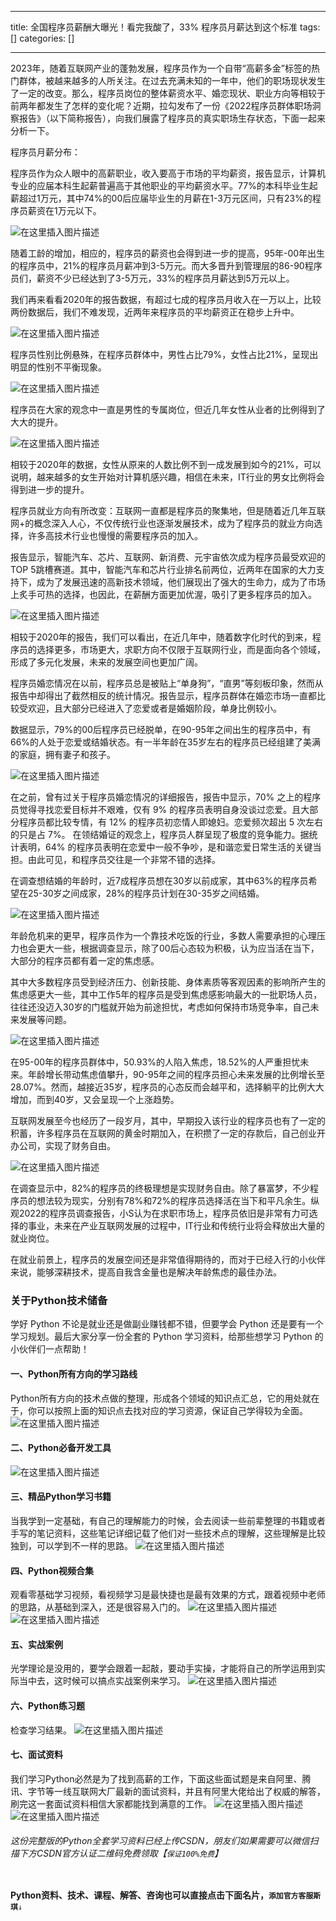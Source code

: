 
--- 
title:  全国程序员薪酬大曝光！看完我酸了，33% 程序员月薪达到这个标准 
tags: []
categories: [] 

---
2023年，随着互联网产业的蓬勃发展，程序员作为一个自带“高薪多金”标签的热门群体，被越来越多的人所关注。在过去充满未知的一年中，他们的职场现状发生了一定的改变。那么，程序员岗位的整体薪资水平、婚恋现状、职业方向等相较于前两年都发生了怎样的变化呢？近期，拉勾发布了一份《2022程序员群体职场洞察报告》（以下简称报告），向我们展露了程序员的真实职场生存状态，下面一起来分析一下。

程序员月薪分布：

程序员作为众人眼中的高薪职业，收入要高于市场的平均薪资，报告显示，计算机专业的应届本科生起薪普遍高于其他职业的平均薪资水平。77%的本科毕业生起薪超过1万元，其中74%的00后应届毕业生的月薪在1-3万元区间，只有23%的程序员薪资在1万元以下。

<img src="https://img-blog.csdnimg.cn/2f6fc89c89434441a74bdcfdade89e66.jpeg#pic_center" alt="在这里插入图片描述">

随着工龄的增加，相应的，程序员的薪资也会得到进一步的提高，95年-00年出生的程序员中，21%的程序员月薪冲到3-5万元。而大多晋升到管理层的86-90程序员们，薪资不少已经达到了3-5万元，33%的程序员月薪达到5万元以上。

我们再来看看2020年的报告数据，有超过七成的程序员月收入在一万以上，比较两份数据后，我们不难发现，近两年来程序员的平均薪资正在稳步上升中。

<img src="https://img-blog.csdnimg.cn/0f232f5771364c9fafa057ff46d3155b.png#pic_center" alt="在这里插入图片描述">

程序员性别比例悬殊，在程序员群体中，男性占比79%，女性占比21%，呈现出明显的性别不平衡现象。

<img src="https://img-blog.csdnimg.cn/56d895e84cfa41fc833259ce5b0b9869.jpeg#pic_center" alt="在这里插入图片描述">

程序员在大家的观念中一直是男性的专属岗位，但近几年女性从业者的比例得到了大大的提升。

<img src="https://img-blog.csdnimg.cn/bb499c4e78084856915ce32a96193aba.png#pic_center" alt="在这里插入图片描述">

相较于2020年的数据，女性从原来的人数比例不到一成发展到如今的21%，可以说明，越来越多的女生开始对计算机感兴趣，相信在未来，IT行业的男女比例将会得到进一步的提升。

程序员就业方向有所改变：互联网一直都是程序员的聚集地，但是随着近几年互联网+的概念深入人心，不仅传统行业也逐渐发展技术，成为了程序员的就业方向选择，许多高技术行业也慢慢的需要程序员的加入。

报告显示，智能汽车、芯片、互联网、新消费、元宇宙依次成为程序员最受欢迎的TOP 5跳槽赛道。其中，智能汽车和芯片行业排名前两位，近两年在国家的大力支持下，成为了发展迅速的高新技术领域，他们展现出了强大的生命力，成为了市场上炙手可热的选择，也因此，在薪酬方面更加优渥，吸引了更多程序员的加入。

<img src="https://img-blog.csdnimg.cn/0f238e2459914ad7b6137853231a4bef.png#pic_center" alt="在这里插入图片描述">

相较于2020年的报告，我们可以看出，在近几年中，随着数字化时代的到来，程序员的选择更多，市场更大，求职方向不仅限于互联网行业，而是面向各个领域，形成了多元化发展，未来的发展空间也更加广阔。

程序员婚恋情况在以前，程序员总是被贴上“单身狗”，“直男”等刻板印象，然而从报告中却得出了截然相反的统计情况。报告显示，程序员群体在婚恋市场一直都比较受欢迎，且大部分已经进入了恋爱或者是婚姻阶段，单身比例较小。

数据显示，79%的00后程序员已经脱单，在90-95年之间出生的程序员中，有66%的人处于恋爱或结婚状态。有一半年龄在35岁左右的程序员已经组建了美满的家庭，拥有妻子和孩子。

<img src="https://img-blog.csdnimg.cn/1efc5d5b6b8a49be97ccfa2996aeec11.jpeg#pic_center" alt="在这里插入图片描述">

在之前，曾有过关于程序员婚恋情况的详细报告，报告中显示，70% 之上的程序员觉得寻找恋爱目标并不艰难，仅有 9% 的程序员表明自身没谈过恋爱。且大部分程序员都比较专情，有 12% 的程序员初恋情人即媳妇。恋爱频次超出 5 次左右的只是占 7%。 在领结婚证的观念上，程序员人群呈现了极度的竞争能力。据统计表明，64% 的程序员表明在恋爱中一般不争吵，是和谐恋爱日常生活的关键当担。由此可见，和程序员交往是一个非常不错的选择。

在调查想结婚的年龄时，近7成程序员想在30岁以前成家，其中63%的程序员希望在25-30岁之间成家，28%的程序员计划在30-35岁之间结婚。

<img src="https://img-blog.csdnimg.cn/25cf20dc9b0e41b986d99c3d299ca188.jpeg#pic_center" alt="在这里插入图片描述">

年龄危机来的更早，程序员作为一个靠技术吃饭的行业，多数人需要承担的心理压力也会更大一些，根据调查显示，除了00后心态较为积极，认为应当活在当下，大部分的程序员都有着一定的焦虑感。

其中大多数程序员受到经济压力、创新技能、身体素质等客观因素的影响所产生的焦虑感更大一些，其中工作5年的程序员是受到焦虑感影响最大的一批职场人员，往往还没迈入30岁的门槛就开始为前途担忧，考虑如何保持市场竞争率，自己未来发展等问题。

<img src="https://img-blog.csdnimg.cn/1e56538b02934fcebd8cd746d05dbe79.jpeg#pic_center" alt="在这里插入图片描述">

在95-00年的程序员群体中，50.93%的人陷入焦虑，18.52%的人严重担忧未来。年龄增长带动焦虑值攀升，90-95年之间的程序员担心未来发展的比例增长至28.07%。然而，越接近35岁，程序员的心态反而会越平和，选择躺平的比例大大增加，而到40岁，又会呈现一个上涨趋势。

互联网发展至今也经历了一段岁月，其中，早期投入该行业的程序员也有了一定的积蓄，许多程序员在互联网的黄金时期加入，在积攒了一定的存款后，自己创业开办公司，实现了财务自由。

<img src="https://img-blog.csdnimg.cn/5eea5545cfd3450e8c4d9de2e25dc280.jpeg#pic_center" alt="在这里插入图片描述">

在调查显示中，82%的程序员的终极理想是实现财务自由。除了暴富梦，不少程序员的想法较为现实，分别有78%和72%的程序员选择活在当下和平凡余生。纵观2022的程序员调查报告，小S认为在求职市场上，程序员依旧是非常有力可选择的事业，未来在产业互联网发展的过程中，IT行业和传统行业将会释放出大量的就业岗位。

在就业前景上，程序员的发展空间还是非常值得期待的，而对于已经入行的小伙伴来说，能够深耕技术，提高自我含金量也是解决年龄焦虑的最佳办法。

### 关于Python技术储备

学好 Python 不论是就业还是做副业赚钱都不错，但要学会 Python 还是要有一个学习规划。最后大家分享一份全套的 Python 学习资料，给那些想学习 Python 的小伙伴们一点帮助！

#### 一、Python所有方向的学习路线

Python所有方向的技术点做的整理，形成各个领域的知识点汇总，它的用处就在于，你可以按照上面的知识点去找对应的学习资源，保证自己学得较为全面。<img src="https://img-blog.csdnimg.cn/8a20de9e31f144dfba0e4996caded17d.png" alt="在这里插入图片描述">

#### 二、Python必备开发工具

<img src="https://img-blog.csdnimg.cn/e0452e0b045c4a17b6af25b9b41d1063.png" alt="在这里插入图片描述">

#### 三、精品Python学习书籍

当我学到一定基础，有自己的理解能力的时候，会去阅读一些前辈整理的书籍或者手写的笔记资料，这些笔记详细记载了他们对一些技术点的理解，这些理解是比较独到，可以学到不一样的思路。 <img src="https://img-blog.csdnimg.cn/904cb6a6cf3944f399edd97fed156269.png" alt="在这里插入图片描述">

#### 四、Python视频合集

观看零基础学习视频，看视频学习是最快捷也是最有效果的方式，跟着视频中老师的思路，从基础到深入，还是很容易入门的。 <img src="https://img-blog.csdnimg.cn/17662d7608844f9388bf2e61d8699866.png" alt="在这里插入图片描述"> <img src="https://img-blog.csdnimg.cn/7ac60955ca564260bf08ccee6b89c10b.png" alt="在这里插入图片描述">

#### 五、实战案例

光学理论是没用的，要学会跟着一起敲，要动手实操，才能将自己的所学运用到实际当中去，这时候可以搞点实战案例来学习。 <img src="https://img-blog.csdnimg.cn/89a5fe04ea344a3baa7954caf914217a.png" alt="在这里插入图片描述">

#### 六、Python练习题

检查学习结果。 <img src="https://img-blog.csdnimg.cn/260c5d1f9a4846f59f38b5320917623c.png" alt="在这里插入图片描述">

#### 七、面试资料

我们学习Python必然是为了找到高薪的工作，下面这些面试题是来自阿里、腾讯、字节等一线互联网大厂最新的面试资料，并且有阿里大佬给出了权威的解答，刷完这一套面试资料相信大家都能找到满意的工作。 <img src="https://img-blog.csdnimg.cn/97c454a3e5b4439b8600b50011cc8fe4.png" alt="在这里插入图片描述"> <img src="https://img-blog.csdnimg.cn/111f5462e7df433b981dc2430bb9ad39.png" alt="在这里插入图片描述">

###### 这份完整版的Python全套学习资料已经上传CSDN，朋友们如果需要可以微信扫描下方CSDN官方认证二维码免费领取【`保证100%免费`】

<img src="https://img-blog.csdnimg.cn/1d2a69f2d57e4d1cb444037b17af8607.png" alt="">

>  
 **Python资料、技术、课程、解答、咨询也可以直接点击下面名片，`添加官方客服斯琪`**`↓` 

